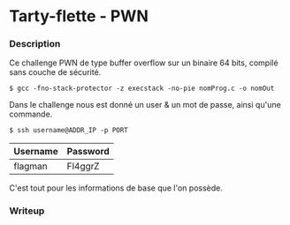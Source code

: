 # Tarty-flette - PWN
### Description

Ce challenge PWN de type buffer overflow sur un binaire 64 bits, compilé sans couche de sécurité.

`$ gcc -fno-stack-protector -z execstack -no-pie nomProg.c -o nomOut`

Dans le challenge nous est donné un user & un mot de passe, ainsi qu'une commande.

`$ ssh username@ADDR_IP -p PORT`

Username  | Password
------------- | -------------
flagman  | Fl4ggrZ

C'est tout pour les informations de base que l'on possède.

### Writeup
